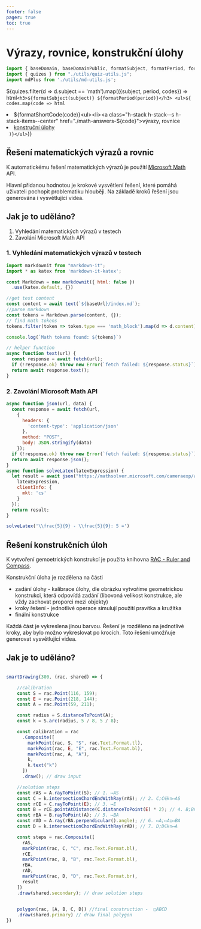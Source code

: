 ```yaml
---
footer: false
pager: true
toc: true
---
```

# Výrazy, rovnice, konstrukční úlohy


```js
import { baseDomain, baseDomainPublic, formatSubject, formatPeriod, formatShortCode} from './utils/quiz-string-utils.js';
import { quizes } from "./utils/quiz-utils.js";
import mdPlus from './utils/md-utils.js';
```

${quizes.filter(d => d.subject == 'math').map(({subject, period, codes}) => html`<h3>${formatSubject(subject)} ${formatPeriod(period)}</h3> <ul>${
  codes.map(code => html`<li>${formatShortCode(code)}<ul><li><a class="h-stack h-stack--s h-stack-items--center" href="./math-answers-${code}"><i class="fa-solid fa-square-root-variable"></i>výrazy, rovnice</a></li><li><a class="h-stack h-stack--s h-stack-items--center" href="./math-geometry-${code}"><i class="fa-solid fa-drafting-compass"></i>konstruční úlohy</a></li></ul></li>`
)}</ul>`)}


## Řešení matematických výrazů a rovnic

K automatickému řešení matematických výrazů je použití <a href="https://math.microsoft.com/"><i class="fa-brands fa-microsoft"></i> Microsoft Math</a> API.

Hlavní přidanou hodnotou je krokové vysvětlení řešení, které pomáhá uživateli pochopit problematiku hlouběji. Na základě kroků řešení jsou generována i vysvětlující videa.


## Jak je to uděláno?

1. Vyhledání matematických výrazů v testech
2. Zavolání Microsoft Math API

### 1. Vyhledání matematických výrazů v testech

```js run=false
import markdownit from "markdown-it";
import * as katex from 'markdown-it-katex';

const Markdown = new markdownit({ html: false })
  .use(katex.default, {})

//get test content
const content = await text(`${baseUrl}/index.md`);
//parse markdown
const tokens = Markdown.parse(content, {});
// find math tokens
tokens.filter(token => token.type === 'math_block').map(d => d.content)

console.log(`Math tokens found: ${tokens}`)

// helper function
async function text(url) {
  const response = await fetch(url);
  if (!response.ok) throw new Error(`fetch failed: ${response.status}`);
  return await response.text();
}

```

### 2. Zavolání Microsoft Math API

```js run=false
async function json(url, data) {
  const response = await fetch(url,
    {
      headers: {
        'content-type': 'application/json'
      },
      method: "POST",
      body: JSON.stringify(data)
    });
  if (!response.ok) throw new Error(`fetch failed: ${response.status}`);
  return await response.json();
}
async function solveLatex(latexExpression) {
  let result = await json("https://mathsolver.microsoft.com/cameraexp/api/v1/solvelatex", {
    latexExpression,
    clientInfo: {
      mkt: 'cs'
    }
  });
  return result;
}

solveLatex('\\frac{5}{9} - \\frac{5}{9}: 5 =')
```

## Řešení konstrukčních úloh

K vytvoření gemoetrických konstrukcí je použita knihovna <a href="https://rulerandcompass.org/">RAC - Ruler and Compass</a>.

Konstrukční úloha je rozdělena na části

 - zadání úlohy - kalibrace úlohy, dle obrázku vytvoříme geometrickou konstrukci, která odpovídá zadání (libovoná velikost konstrukce, ale vždy zachovat proporci mezi objekty)
 - kroky řešení - jednotlivé operace simulují použití pravítka a kružítka
 - finální konstrukce
  

Každá část je vykreslena jinou barvou. Řešení je rozděleno na jednotlivé kroky, aby bylo možno vykreslovat po krocích. Toto řešení umožňuje generovat vysvětlující videa.


## Jak je to uděláno?

```js run=false

smartDrawing(300, (rac, shared) => {  

    //calibration
    const S = rac.Point(116, 159);
    const E = rac.Point(218, 144);
    const A = rac.Point(59, 211);

    const radius = S.distanceToPoint(A);
    const k = S.arc(radius, 5 / 8, 5 / 8);

    const calibration = rac
      .Composite([
        markPoint(rac, S, "S", rac.Text.Format.tl),
        markPoint(rac, E, "E", rac.Text.Format.bl),
        markPoint(rac, A, "A"),
        k,
        k.text("k")
      ])
      .draw(); // draw input

    //solution steps
    const rAS = A.rayToPoint(S); // 1. ↦AS
    const C = k.intersectionChordEndWithRay(rAS); // 2. C;C∈k∩↦AS
    const rCE = C.rayToPoint(E); // 3. ↦E
    const B = rCE.pointAtDistance(C.distanceToPoint(E) * 2); // 4. B;B∈↦CE;∣CE∣=∣BE∣    
    const rBA = B.rayToPoint(A); // 5. ↦BA
    const rAD = A.ray(rBA.perpendicular().angle); // 6. ↦A;↦A⊥↦BA
    const D = k.intersectionChordEndWithRay(rAD); // 7. D;D∈k∩↦A

    const steps = rac.Composite([
      rAS,
      markPoint(rac, C, "C", rac.Text.Format.bl),
      rCE,
      markPoint(rac, B, "B", rac.Text.Format.bl),
      rBA,
      rAD,
      markPoint(rac, D, "D", rac.Text.Format.br),
      result
    ])
    .draw(shared.secondary); // draw solution steps

    
    polygon(rac, [A, B, C, D]) //final construction -  □ABCD
    .draw(shared.primary) // draw final polygon
})
```

